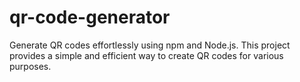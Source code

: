 # qr-code-generator

Generate QR codes effortlessly using npm and Node.js. This project provides a simple and efficient way to create QR codes for various purposes.
